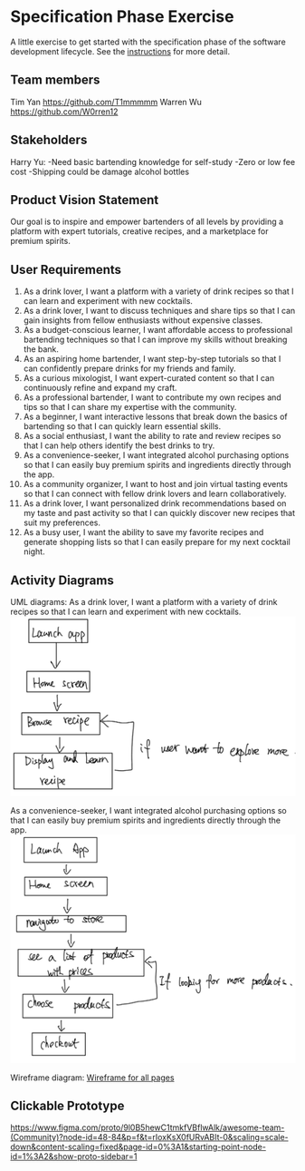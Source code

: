 # Specification Phase Exercise

A little exercise to get started with the specification phase of the software development lifecycle. See the [instructions](instructions.md) for more detail.

## Team members
Tim Yan https://github.com/T1mmmmm
Warren Wu https://github.com/W0rren12

## Stakeholders
Harry Yu:
-Need basic bartending knowledge for self-study
-Zero or low fee cost
-Shipping could be damage alcohol bottles

## Product Vision Statement
Our goal is to inspire and empower bartenders of all levels by providing a platform with expert tutorials, creative recipes, and a marketplace for premium spirits.

## User Requirements
1. As a drink lover, I want a platform with a variety of drink recipes so that I can learn and experiment with new cocktails.
2. As a drink lover, I want to discuss techniques and share tips so that I can gain insights from fellow enthusiasts without expensive classes.
3. As a budget-conscious learner, I want affordable access to professional bartending techniques so that I can improve my skills without breaking the bank.
4. As an aspiring home bartender, I want step-by-step tutorials so that I can confidently prepare drinks for my friends and family.
5. As a curious mixologist, I want expert-curated content so that I can continuously refine and expand my craft.
6. As a professional bartender, I want to contribute my own recipes and tips so that I can share my expertise with the community.
7. As a beginner, I want interactive lessons that break down the basics of bartending so that I can quickly learn essential skills.
8. As a social enthusiast, I want the ability to rate and review recipes so that I can help others identify the best drinks to try.
9. As a convenience-seeker, I want integrated alcohol purchasing options so that I can easily buy premium spirits and ingredients directly through the app.
10. As a community organizer, I want to host and join virtual tasting events so that I can connect with fellow drink lovers and learn collaboratively.
11. As a drink lover, I want personalized drink recommendations based on my taste and past activity so that I can quickly discover new recipes that suit my preferences.
12. As a busy user, I want the ability to save my favorite recipes and generate shopping lists so that I can easily prepare for my next cocktail night.

## Activity Diagrams
UML diagrams:
As a drink lover, I want a platform with a variety of drink recipes so that I can learn and experiment with new cocktails.
![As a drink lover, I want a platform with a variety of drink recipes so that I can learn and experiment with new cocktails.](IMG_0514.jpg)

As a convenience-seeker, I want integrated alcohol purchasing options so that I can easily buy premium spirits and ingredients directly through the app.
![As a convenience-seeker, I want integrated alcohol purchasing options so that I can easily buy premium spirits and ingredients directly through the app.](IMG_0515.jpg)

Wireframe diagram:
[Wireframe for all pages](<awesome_team.pdf>)

## Clickable Prototype
https://www.figma.com/proto/9l0B5hewC1tmkfVBflwAlk/awesome-team-(Community)?node-id=48-84&p=f&t=rIoxKsX0fURvABIt-0&scaling=scale-down&content-scaling=fixed&page-id=0%3A1&starting-point-node-id=1%3A2&show-proto-sidebar=1